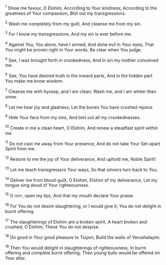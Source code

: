 <sup>1</sup> Show me favour, O Elohim, According to Your kindness; According to the greatness of Your compassion, Blot out my transgressions.

<sup>2</sup> Wash me completely from my guilt, And cleanse me from my sin.

<sup>3</sup> For I know my transgressions, And my sin is ever before me.

<sup>4</sup> Against You, You alone, have I sinned, And done evil in Your eyes; That You might be proven right in Your words; Be clear when You judge.

<sup>5</sup> See, I was brought forth in crookedness, And in sin my mother conceived me.

<sup>6</sup> See, You have desired truth in the inward parts, And in the hidden part You make me know wisdom.

<sup>7</sup> Cleanse me with hyssop, and I am clean; Wash me, and I am whiter than snow.

<sup>8</sup> Let me hear joy and gladness, Let the bones You have crushed rejoice.

<sup>9</sup> Hide Your face from my sins, And blot out all my crookednesses.

<sup>10</sup> Create in me a clean heart, O Elohim, And renew a steadfast spirit within me.

<sup>11</sup> Do not cast me away from Your presence, And do not take Your Set-apart Spirit from me.

<sup>12</sup> Restore to me the joy of Your deliverance, And uphold me, Noble Spirit!

<sup>13</sup> Let me teach transgressors Your ways, So that sinners turn back to You.

<sup>14</sup> Deliver me from blood-guilt, O Elohim, Elohim of my deliverance, Let my tongue sing aloud of Your righteousness.

<sup>15</sup> O יהוה, open my lips, And that my mouth declare Your praise.

<sup>16</sup> For You do not desire slaughtering, or I would give it; You do not delight in burnt offering.

<sup>17</sup> The slaughterings of Elohim are a broken spirit, A heart broken and crushed, O Elohim, These You do not despise.

<sup>18</sup> Do good in Your good pleasure to Tsiyon; Build the walls of Yerushalayim.

<sup>19</sup> Then You would delight in slaughterings of righteousness, In burnt offering and complete burnt offering; Then young bulls would be offered on Your altar.

